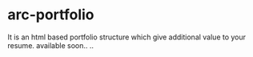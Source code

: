 # arc-portfolio
It is an html based portfolio structure which give additional value to your resume.
available soon..
..
